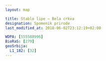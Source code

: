 ```yaml
---
layout: map

title: Stablo lipe – Bela crkva
designation: Spomenik prirode
last_modified_at: 2018-06-02T23:12:19+02:00

WDPA: [555588996]
BioRaS: [279]
geoSrbija:
  L1_182: [32]
---
```

